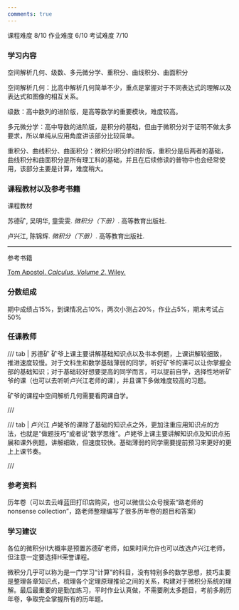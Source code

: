 ```yaml
---
comments: true
---
```


<div class="labors">
<span class="labor CourseDifficulty">课程难度 8/10</span>
<span class="labor HwDifficulty">作业难度 6/10</span>
<span class="labor ExamDifficulty">考试难度 7/10</span>
</div>


### 学习内容
空间解析几何、级数、多元微分学、重积分、曲线积分、曲面积分

空间解析几何：比高中解析几何简单不少，重点是掌握对于不同表达式的理解以及表达式和图像的相互关系。

级数：高中数列的进阶版，是高等数学的重要模块，难度较高。

多元微分学：高中导数的进阶版，是积分的基础，但由于微积分对于证明不做太多要求，所以单纯从应用角度讲该部分比较简单。

重积分、曲线积分、曲面积分：微积分I积分的进阶版，重积分是后两者的基础，曲线积分和曲面积分是所有理工科的基础，并且在后续修读的普物中也会经常使用，该部分主要是计算，难度稍大。

### 课程教材以及参考书籍
课程教材

苏德矿, 吴明华, 童雯雯. *微积分（下册）*. 高等教育出版社. 

卢兴江, 陈锦辉. *微积分（下册）*. 高等教育出版社.

---
参考书籍

[Tom Apostol. *Calculus, Volume 2*. Wiley.]()

### 分数组成
期中成绩占15%，到课情况占10%，两次小测占20%，作业占5%，期末考试占50%


### 任课教师
/// tab | 苏德矿 
矿爷上课主要讲解基础知识点以及书本例题，上课讲解较细致，推进速度较慢。对于文科生和数学基础薄弱的同学，听好矿爷的课可以让你掌握全部的基础知识；对于基础较好想要提高的同学而言，可以提前自学，选择性地听矿爷的课（也可以去听听卢兴江老师的课），并且课下多做难度较高的习题。

矿爷的课程中空间解析几何需要看网课自学。

 ///

/// tab | 卢兴江
卢姥爷的课除了基础的知识点之外，更加注重应用知识点的方法，也就是“做题技巧”或者说“数学思维”。卢姥爷上课主要讲解知识点及知识点拓展和课外例题，讲解细致，但速度较快。基础薄弱的同学需要提前预习来更好的更上上课节奏。


///


### 参考资料
历年卷（可以去云峰蓝田打印店购买，也可以微信公众号搜索“路老师的nonsense collection”，路老师整理编写了很多历年卷的题目和答案）


### 学习建议
各位的微积分II大概率是预置苏德矿老师，如果时间允许也可以改选卢兴江老师，但注意一定要选择H荣誉课程。

微积分几乎可以称为是一门学习“计算”的科目，没有特别多的数学思想，技巧主要是整理各章知识点，梳理各个定理原理推论之间的关系，构建对于微积分系统的理解。最后最重要的是勤加练习，平时作业认真做，不需要刷太多题目，考前多刷历年卷，争取完全掌握所有的历年题。
